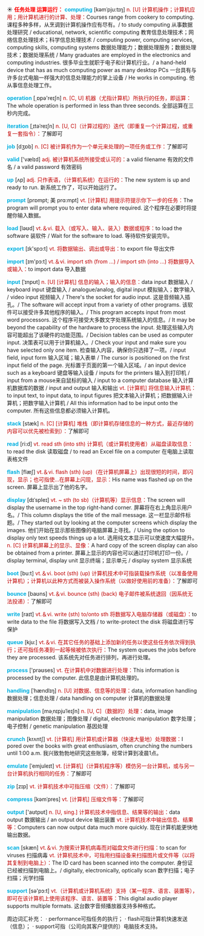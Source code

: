 ☀ <font color="red">**任务处理 运算运行：**</font>
<font color="sky blue">**computing**</font> [kəmˈpju:tɪŋ]
<font color="#c00000">n. [U] 计算机操作；计算机应用；用计算机进行的计算、处理：</font>Courses range from cookery to computing. 课程多种多样，从烹调到计算机操作应有尽有。/ to study computing 从事数据处理研究 / educational, network, scientific computing 教育信息处理技术；网络信息处理技术；科学信息处理技术 / computing power, computing services, computing skills, computing systems 数据处理能力；数据处理服务；数据处理技术；数据处理系统 / Many graduates are employed in the electronics and computing industries. 很多毕业生就职于电子和计算机行业。/ a hand-held device that has as much computing power as many desktop PCs 一台具有与许多台式电脑一样强大的信息处理能力的掌上设备 / He works in computing. 他从事信息处理工作。

<font color="sky blue">**operation**</font> [͵ɒpə'reɪʃn] 
<font color="#c00000">n. [C, U] 机器（尤指计算机）所执行的任务，即运算：</font>The whole operation is performed in less than three seconds. 全部运算在三秒内完成。
           
<font color="sky blue">**iteration**</font> [ˌɪtəˈreɪʃn]
<font color="#c00000">n. [U, C]（计算过程的）迭代（即重复一个计算过程，或重复一套指令）：</font>了解即可

<font color="sky blue">**job**</font> [dӡɒb] 
<font color="#c00000">n. [C] 被计算机作为一个单元来处理的一项任务或工作：</font>了解即可

<font color="sky blue">**valid**</font> ['vælɪd] 
<font color="#c00000">adj. 被计算机系统所接受或认可的：</font>a valid filename 有效的文件名 / a valid password 有效密码

<font color="sky blue">**up**</font> [ʌp] 
<font color="#c00000">adj. 只作表语，（计算机系统）在运行的：</font>The new system is up and ready to run. 新系统工作了，可以开始运行了。
           
<font color="sky blue">**prompt**</font> [prɒmpt; 美 prɑ:mpt]
<font color="#c00000">vt. [计算机] 用提示符提示你下一步的任务：</font>The program will prompt you to enter data where required. 这个程序在必要时将提醒你输入数据。

<font color="sky blue">**load**</font> [ləʊd] 
<font color="#c00000">vt.＆vi. 载入（或写入、输入、装入）数据或程序：</font>to load the software 装软件 / Wait for the software to load. 等待软件安装完毕。

<font color="sky blue">**export**</font> [ɪk'spɔ:t] 
<font color="#c00000">vt. 将数据输出、调出或导出：</font>to export file 导出文件

<font color="sky blue">**import**</font> [ɪm'pɔ:t] 
<font color="#c00000">vt.＆vi. import sth (from ...) / import sth (into ...) 将数据导入或输入：</font>to import data 导入数据

<font color="sky blue">**input**</font> [ˈɪnpʊt]
<font color="#c00000">n. [U] [计算机] 信息的输入；输入的信息：</font>data input 数据输入 / keyboard input 键盘输入 / analogue/analog, digital input 模拟输入；数字输入 / video input 视频输入 / There's the socket for audio input. 这是音频输入插孔。/ The software will accept input from a variety of other programs. 该软件可以接受许多其他程序的输入。/ This program accepts input from most word processors. 这个程序可接受大多数文字处理系统输入的信息。/ It may be beyond the capability of the hardware to process the input. 处理这些输入内容可能超出了该硬件的功能范围。/ Decision tables can be used as computer input. 决策表可以用于计算机输入。/ Check your input and make sure you have selected only one item. 检查输入内容，确保你只选择了一项。/ input field, input form 输入区域；输入表单 / The cursor is positioned on the first input field of the page. 光标置于页面的第一个输入区域。/ an input device such as a keyboard 键盘等输入设备 / inputs for the printers 输入到打印机 / input from a mouse来自鼠标的输入 / input to a computer database 输入计算机数据库的数据 / input and output 输入和输出 <font color="#c00000">vt. [计算机] 将信息输入计算机：</font>to input text, to input data, to input figures 把文本输入计算机；把数据输入计算机；把数字输入计算机 / All this information had to be input onto the computer. 所有这些信息都必须输入计算机。
 
<font color="sky blue">**stack**</font> [stæk]
<font color="#c00000">n. [C] [计算机] 堆栈（即计算机存储信息的一种方式，最近存储的内容可以优先被检索到）：</font>了解即可

<font color="sky blue">**read**</font> [ri:d] 
<font color="#c00000">vt. read sth (into sth) 计算机（或计算机使用者）从磁盘读取信息：</font>to read the disk 读取磁盘 / to read an Excel file on a computer 在电脑上读取表格文件

<font color="sky blue">**flash**</font> [flæʃ] 
<font color="#c00000">vt.＆vi. flash (sth) (up)（在计算机屏幕上）出现很短的时间，即闪现，显示；也可指使…在屏幕上闪现，显示：</font>His name was flashed up on the screen. 屏幕上显示出了他的名字。
           
<font color="sky blue">**display**</font> [dɪˈspleɪ]
<font color="#c00000">vt. ~ sth (to sb)（计算机等）显示信息：</font>The screen will display the username in the top right-hand corner. 屏幕将在右上角显示用户名。/ This column displays the title of the mail message. 这一栏显示邮件标题。/ They started out by looking at the computer screens which display the images. 他们开始在显示那些图像的电脑屏幕上寻找。/ Using the option to display only text speeds things up a lot. 选用纯文本显示可以使速度大幅提升。<font color="#c00000">n. [C] 计算机屏幕上的显示、显像：</font>A hard copy of the screen display can also be obtained from a printer. 屏幕上显示的内容也可以通过打印机打印一份。/ display terminal, display unit 显示终端；显示单元 / display system 显示系统
 
<font color="sky blue">**boot**</font> [bu:t] 
<font color="#c00000">vt.＆vi. boot (sth) (up) 计算机技术中可指装载操作系统（以准备使用计算机）；计算机以此种方式而被装入操作系统（以做好使用前的准备）：</font>了解即可

<font color="sky blue">**bounce**</font> [baʊns] 
<font color="#c00000">vt.＆vi. bounce (sth) (back) 电子邮件被系统退回（因系统无法投递）：</font>了解即可

<font color="sky blue">**write**</font> [raɪt] 
<font color="#c00000">vt.＆vi. write (sth) to/onto sth 将数据写入电脑存储器（或磁盘）：</font>to write data to the file 将数据写入文档 / to write-protect the disk 将磁盘进行写保护

<font color="sky blue">**queue**</font> [kju:] 
<font color="#c00000">vt.＆vi. 在其它任务的基础上添加新的任务以使这些任务依次得到执行；还可指任务凑到一起等候被依次执行：</font>The system queues the jobs before they are processed. 该系统先对任务进行排列，再进行处理。

<font color="sky blue">**process**</font> ['prəʊses] 
<font color="#c00000">vt. 在计算机中对数据进行处理：</font>This information is processed by the computer. 此信息是由计算机处理的。
                                 
<font color="sky blue">**handling**</font> [ˈhændlɪŋ]
<font color="#c00000">n. [U] 对数据、信息等的处理：</font>data, information handling 数据处理；信息处理 / data handling on computer 计算机的数据处理
           
<font color="sky blue">**manipulation**</font> [məˌnɪpjuˈleɪʃn]
<font color="#c00000">n. [U, C]（数据的）处理：</font>data, image manipulation 数据处理；图像处理 / digital, electronic manipulation 数字处理；电子控制 / genetic manipulation 基因处理

<font color="sky blue">**crunch**</font> [krʌntʃ]
<font color="#c00000">vt. [计算机] 用计算机或计算器（快速大量地）处理数据：</font>I pored over the books with great enthusiasm, often crunching the numbers until 1:00 a.m. 我兴致勃勃地研究这些账簿，经常计算到凌晨1点。

<font color="sky blue">**emulate**</font> [ˈemjuleɪt]
<font color="#c00000">vt. [计算机]（计算机程序等）模仿另一台计算机，或与另一台计算机执行相同的任务：</font>了解即可

<font color="sky blue">**zip**</font> [zɪp] 
<font color="#c00000">vt. 计算机技术中可指压缩（文件）：</font>了解即可
           
<font color="sky blue">**compress**</font> [kəmˈpres]
<font color="#c00000">vt. [计算机] 压缩文件等：</font>了解即可

<font color="sky blue">**output**</font> ['aʊtpʊt] 
<font color="#c00000">n. [U, sing.] 计算机技术中指信息、结果等的输出：</font>data output 数据输出 / an output device 输出装置 <font color="#c00000">vt. 计算机技术中输出信息、结果等：</font>Computers can now output data much more quickly. 现在计算机能更快地输出数据。

<font color="sky blue">**scan**</font> [skæn] 
<font color="#c00000">vt.＆vi. 为搜索计算机病毒而对磁盘文件进行扫描：</font>to scan for viruses 扫描病毒 <font color="#c00000">vt. 计算机技术中，可指用扫描设备来扫描图片或文件等（以将其复制到电脑上）：</font>The ID card has been scanned into the computer. 身份证已经被扫描到电脑上。/ digitally, electronically, optically scan 数字扫描；电子扫描；光学扫描

<font color="sky blue">**support**</font> [sə'pɔ:t] 
<font color="#c00000">vt.（计算机或计算机系统）支持（某一程序、语言、装置等），即可在该计算机上使用该程序、语言、装置等：</font>This digital audio player supports multiple formats. 这台数字音频播放器支持多种格式。

周边词汇补充：
· performance可指任务的执行；
· flash可指计算机快速发送（信息）；
· support可指（公司向其客户提供的）电脑技术支持。
